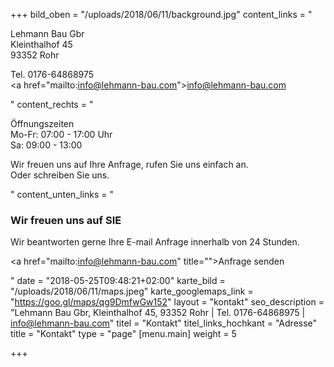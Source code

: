 +++
bild_oben = "/uploads/2018/06/11/background.jpg"
content_links = "<p>Lehmann Bau Gbr<br>Kleinthalhof 45<br>93352 Rohr</p><p>Tel. 0176-64868975 <br><a href=\"mailto:info@lehmann-bau.com\">info@lehmann-bau.com</a></p>"
content_rechts = "<p>Öffnungszeiten<br>Mo-Fr: 07:00 - 17:00 Uhr<br>Sa: 09:00 - 13:00</p><p>Wir freuen uns auf Ihre Anfrage, rufen Sie uns einfach an. <br>Oder schreiben Sie uns.</p><p></p>"
content_unten_links = "<h3>Wir freuen uns auf SIE</h3><p>Wir beantworten gerne Ihre E-mail Anfrage innerhalb von 24 Stunden.</p><p><a href=\"mailto:info@lehmann-bau.com\" title=\"\">Anfrage senden</a></p>"
date = "2018-05-25T09:48:21+02:00"
karte_bild = "/uploads/2018/06/11/maps.jpeg"
karte_googlemaps_link = "https://goo.gl/maps/qg9DmfwGw152"
layout = "kontakt"
seo_description = "Lehmann Bau Gbr, Kleinthalhof 45, 93352 Rohr | Tel. 0176-64868975 | info@lehmann-bau.com"
titel = "Kontakt"
titel_links_hochkant = "Adresse"
title = "Kontakt"
type = "page"
[menu.main]
weight = 5

+++
